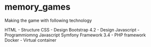 # memory_games

Making the game with following technology

HTML - Structure
CSS  - Design
Bootstrap 4.2 - Design
Javascript - Programmiomng
Javascript
Symfony Framework 3.4 - PHP framework
Docker - Virtual container


